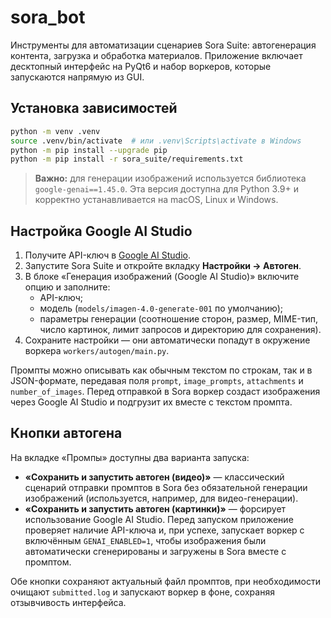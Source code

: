 # sora_bot

Инструменты для автоматизации сценариев Sora Suite: автогенерация контента,
загрузка и обработка материалов. Приложение включает десктопный интерфейс на
PyQt6 и набор воркеров, которые запускаются напрямую из GUI.

## Установка зависимостей

```bash
python -m venv .venv
source .venv/bin/activate  # или .venv\Scripts\activate в Windows
python -m pip install --upgrade pip
python -m pip install -r sora_suite/requirements.txt
```

> **Важно:** для генерации изображений используется библиотека
> `google-genai==1.45.0`. Эта версия доступна для Python 3.9+ и корректно
> устанавливается на macOS, Linux и Windows.

## Настройка Google AI Studio

1. Получите API-ключ в [Google AI Studio](https://aistudio.google.com/).
2. Запустите Sora Suite и откройте вкладку **Настройки → Автоген**.
3. В блоке «Генерация изображений (Google AI Studio)» включите опцию и заполните:
   - API-ключ;
   - модель (`models/imagen-4.0-generate-001` по умолчанию);
   - параметры генерации (соотношение сторон, размер, MIME-тип, число картинок,
     лимит запросов и директорию для сохранения).
4. Сохраните настройки — они автоматически попадут в окружение воркера
   `workers/autogen/main.py`.

Промпты можно описывать как обычным текстом по строкам, так и в JSON-формате,
передавая поля `prompt`, `image_prompts`, `attachments` и `number_of_images`.
Перед отправкой в Sora воркер создаст изображения через Google AI Studio и
подгрузит их вместе с текстом промпта.

## Кнопки автогена

На вкладке «Промпы» доступны два варианта запуска:

- **«Сохранить и запустить автоген (видео)»** — классический сценарий отправки
  промптов в Sora без обязательной генерации изображений (используется, например,
  для видео-генерации).
- **«Сохранить и запустить автоген (картинки)»** — форсирует использование Google
  AI Studio. Перед запуском приложение проверяет наличие API-ключа и, при успехе,
  запускает воркер с включённым `GENAI_ENABLED=1`, чтобы изображения были
  автоматически сгенерированы и загружены в Sora вместе с промптом.

Обе кнопки сохраняют актуальный файл промптов, при необходимости очищают
`submitted.log` и запускают воркер в фоне, сохраняя отзывчивость интерфейса.

